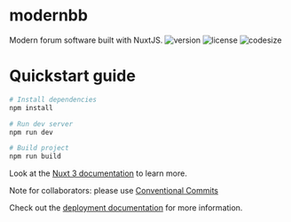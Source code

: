 # modernbb
Modern forum software built with NuxtJS.
![version](https://img.shields.io/badge/dynamic/json?url=https%3A%2F%2Fraw.githubusercontent.com%2Fsh0tx420%2Fmodernbb%2Fmain%2Fpackage.json&query=%24.version&style=for-the-badge&label=version&color=purple)
![license](https://img.shields.io/github/license/sh0tx420/modernbb?style=for-the-badge&color=green)
![codesize](https://img.shields.io/github/languages/code-size/sh0tx420/modernbb?style=for-the-badge)

# Quickstart guide
```sh
# Install dependencies
npm install

# Run dev server
npm run dev

# Build project
npm run build
```
Look at the [Nuxt 3 documentation](https://nuxt.com/docs/getting-started/introduction) to learn more.

Note for collaborators: please use [Conventional Commits](https://www.conventionalcommits.org/en/v1.0.0/)

Check out the [deployment documentation](https://nuxt.com/docs/getting-started/deployment) for more information.
